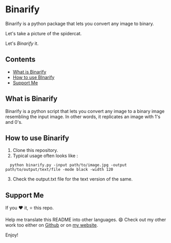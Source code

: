 # Binarify

Binarify is a python package that lets you convert any image to binary.

Let's take a picture of the spidercat.
[](https://github.com/RohitMidha23/Binarify/blob/master/input.png)

Let's <em> Binarify </em> it.


## Contents
- [What is Binarify](#what-is-binarify)
- [How to use BInarify](#how-to-use-binarify)
- [Support Me](#support-me)

## What is Binarify
Binarify is a python script that lets you convert any image to a binary image resembling the input image.
In other words, it replicates an image with 1's and 0's.



## How to use Binarify

1. Clone this repository.
2. Typical usage often looks like :
```
  python binarify.py -input path/to/image.jpg -output path/to/output/text/file -mode black -width 120
```
3. Check the output.txt file for the text version of the same.

## Support Me

If you :heart: it, :star: this repo.

Help me translate this README into other languages. :smile:
Check out my other work too either on [Github](http://bit.ly/2VMv9ZP) or on [my website](https://rohitmidha23.github.io).

Enjoy!
